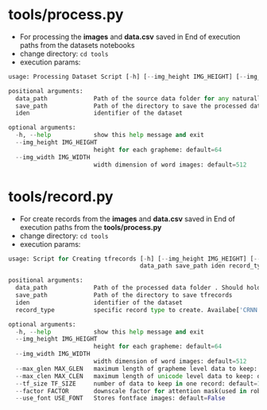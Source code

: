 #  **tools/process.py** 

* For processing the **images** and **data.csv** saved in End of execution paths from the datasets notebooks
* change directory: ```cd tools```
* execution params:

```python
usage: Processing Dataset Script [-h] [--img_height IMG_HEIGHT] [--img_width IMG_WIDTH] data_path save_path iden

positional arguments:
  data_path             Path of the source data folder for any naturally writen images/data.csv pair dataset
  save_path             Path of the directory to save the processed dataset
  iden                  identifier of the dataset

optional arguments:
  -h, --help            show this help message and exit
  --img_height IMG_HEIGHT
                        height for each grapheme: default=64
  --img_width IMG_WIDTH
                        width dimension of word images: default=512

```

# **tools/record.py**

* For create records from the **images** and **data.csv** saved in End of execution paths from the **tools/process.py**
* change directory: ```cd tools```
* execution params:

```python
usage: Script for Creating tfrecords [-h] [--img_height IMG_HEIGHT] [--img_width IMG_WIDTH] [--max_glen MAX_GLEN] [--max_clen MAX_CLEN] [--tf_size TF_SIZE] [--factor FACTOR] [--use_font USE_FONT]
                                     data_path save_path iden record_type

positional arguments:
  data_path             Path of the processed data folder . Should hold images,targets and data.csv
  save_path             Path of the directory to save tfrecords
  iden                  identifier of the dataset
  record_type           specific record type to create. Availabe['CRNN','ROBUSTSCANNER','ABINET']

optional arguments:
  -h, --help            show this help message and exit
  --img_height IMG_HEIGHT
                        height for each grapheme: default=64
  --img_width IMG_WIDTH
                        width dimension of word images: default=512
  --max_glen MAX_GLEN   maximum length of grapheme level data to keep: default=36
  --max_clen MAX_CLEN   maximum length of unicode level data to keep: default=62
  --tf_size TF_SIZE     number of data to keep in one record: default=1024
  --factor FACTOR       downscale factor for attention mask(used in robust scanner and abinet): default=32
  --use_font USE_FONT   Stores fontface images: default=False

```